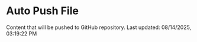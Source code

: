 # Auto Push File

Content that will be pushed to GitHub repository.
Last updated: 08/14/2025, 03:19:22 PM
